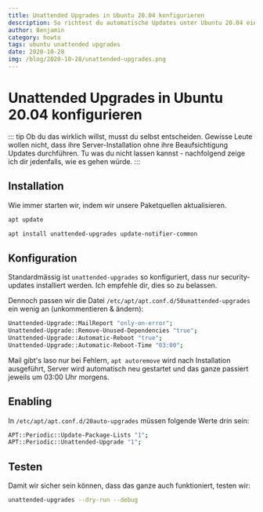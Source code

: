 ```yaml
---
title: Unattended Upgrades in Ubuntu 20.04 konfigurieren
description: So richtest du automatische Updates unter Ubuntu 20.04 ein. Damit dein Server stets auf dem neusten Stand ist. 
author: Benjamin
category: howto
tags: ubuntu unattended upgrades 
date: 2020-10-28
img: /blog/2020-10-28/unattended-upgrades.png
---
```


# Unattended Upgrades in Ubuntu 20.04 konfigurieren

::: tip 
Ob du das wirklich willst, musst du selbst entscheiden. Gewisse Leute wollen nicht, dass ihre Server-Installation ohne ihre Beaufsichtigung Updates durchführen. Tu was du nicht lassen kannst - nachfolgend zeige ich dir jedenfalls, wie es gehen würde. 
:::

## Installation

Wie immer starten wir, indem wir unsere Paketquellen aktualisieren. 

```bash
apt update
```

```bash
apt install unattended-upgrades update-notifier-common
```

## Konfiguration

Standardmässig ist `unattended-upgrades` so konfiguriert, dass nur security-updates installiert werden. Ich empfehle dir, dies so zu belassen.

Dennoch passen wir die Datei `/etc/apt/apt.conf.d/50unattended-upgrades` ein wenig an (unkommentieren & ändern):

```bash
Unattended-Upgrade::MailReport "only-on-error";
Unattended-Upgrade::Remove-Unused-Dependencies "true";
Unattended-Upgrade::Automatic-Reboot "true";
Unattended-Upgrade::Automatic-Reboot-Time "03:00";
```

Mail gibt's laso nur bei Fehlern, `apt autoremove` wird nach Installation ausgeführt, Server wird automatisch neu gestartet und das ganze passiert jeweils um 03:00 Uhr morgens. 

## Enabling

In `/etc/apt/apt.conf.d/20auto-upgrades` müssen folgende Werte drin sein:

```bash
APT::Periodic::Update-Package-Lists "1";
APT::Periodic::Unattended-Upgrade "1";
```

## Testen

Damit wir sicher sein können, dass das ganze auch funktioniert, testen wir:

```bash
unattended-upgrades --dry-run --debug
```







